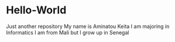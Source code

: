 # Hello-World
Just another repository
My name is Aminatou Keita
I am majoring in Informatics
I am from Mali but I grow up in Senegal
